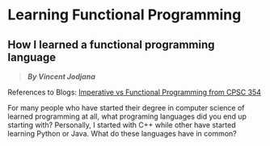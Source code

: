 # Learning Functional Programming
## How I learned a functional programming language 
> __*By Vincent Jodjana*__

References to Blogs:
[Imperative vs Functional Programming from CPSC 354](https://hackmd.io/@alexhkurz/SJKWvna6U)

For many people who have started their degree in computer science of learned programming at all, what programing
languages did you end up starting with? Personally, I started with C++ while other have started learning Python or
Java. What do these languages have in common?


